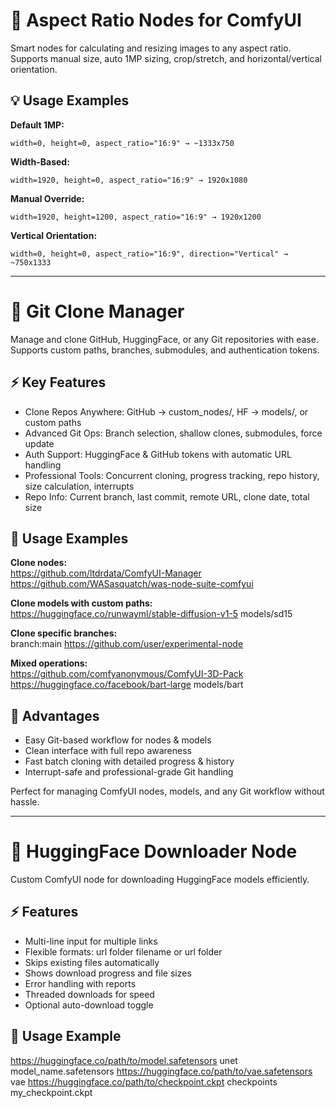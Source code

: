 # 🎨 Aspect Ratio Nodes for ComfyUI

Smart nodes for calculating and resizing images to any aspect ratio.  
Supports manual size, auto 1MP sizing, crop/stretch, and horizontal/vertical orientation.

## 💡 Usage Examples

**Default 1MP:**  
```
width=0, height=0, aspect_ratio="16:9" → ~1333x750
```

**Width-Based:**  
```
width=1920, height=0, aspect_ratio="16:9" → 1920x1080
```

**Manual Override:**  
```
width=1920, height=1200, aspect_ratio="16:9" → 1920x1200
```

**Vertical Orientation:**  
```
width=0, height=0, aspect_ratio="16:9", direction="Vertical" → ~750x1333
```

---

# 🔧 Git Clone Manager

Manage and clone GitHub, HuggingFace, or any Git repositories with ease.  
Supports custom paths, branches, submodules, and authentication tokens.

## ⚡ Key Features

- Clone Repos Anywhere: GitHub → custom_nodes/, HF → models/, or custom paths
- Advanced Git Ops: Branch selection, shallow clones, submodules, force update
- Auth Support: HuggingFace & GitHub tokens with automatic URL handling
- Professional Tools: Concurrent cloning, progress tracking, repo history, size calculation, interrupts
- Repo Info: Current branch, last commit, remote URL, clone date, total size

## 📝 Usage Examples

**Clone nodes:**  
https://github.com/ltdrdata/ComfyUI-Manager  
https://github.com/WASasquatch/was-node-suite-comfyui

**Clone models with custom paths:**  
https://huggingface.co/runwayml/stable-diffusion-v1-5 models/sd15

**Clone specific branches:**  
branch:main https://github.com/user/experimental-node

**Mixed operations:**  
https://github.com/comfyanonymous/ComfyUI-3D-Pack  
https://huggingface.co/facebook/bart-large models/bart

## 🚀 Advantages

- Easy Git-based workflow for nodes & models
- Clean interface with full repo awareness
- Fast batch cloning with detailed progress & history
- Interrupt-safe and professional-grade Git handling

Perfect for managing ComfyUI nodes, models, and any Git workflow without hassle.

---

# 🤖 HuggingFace Downloader Node

Custom ComfyUI node for downloading HuggingFace models efficiently.

## ⚡ Features

- Multi-line input for multiple links
- Flexible formats: url folder filename or url folder
- Skips existing files automatically
- Shows download progress and file sizes
- Error handling with reports
- Threaded downloads for speed
- Optional auto-download toggle

## 📝 Usage Example
https://huggingface.co/path/to/model.safetensors unet model_name.safetensors
https://huggingface.co/path/to/vae.safetensors vae
https://huggingface.co/path/to/checkpoint.ckpt checkpoints my_checkpoint.ckpt

